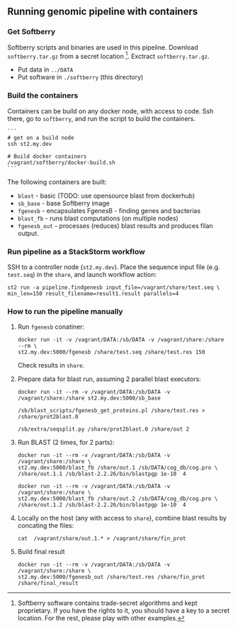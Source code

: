 ## Running genomic pipeline with containers



### Get Softberry
Softberry scripts and binaries are used in this pipeline. Download `softberry.tar.gz` from a secret location [^1]. Exctract `softberry.tar.gz`.

* Put data in `../DATA` 
* Put software in `./softberry` (this directory)


[^1]: Softberry software contains trade-secret algorithms and kept proprietary. If you
  have the rights to it, you should have a key to a secret location. For the rest,
  please play with other examples.


### Build the containers
Containers can be build on any docker node, with access to code. Ssh there, go to `softberry`, and run the script to build the containers.

    ```
    # get on a build node
    ssh st2.my.dev

    # Build docker containers
    /vagrant/softberry/docker-build.sh
    ```
The following containers are built:

* `blast` - basic (TODO: use opensource blast from dockerhub)
* `sb_base` - base Softberry image
* `fgenesb` - encapsulates FgenesB - finding genes and bacterias
* `blast_fb` - runs blast computations (on multiple nodes)
* `fgenesb_out` - processes (reduces) blast results and produces filan output.

### Run pipeline as a StackStorm workflow
SSH to a controller node (`st2.my.dev`). Place the sequence input file (e.g. `test.seq`) in the `share`, and launch workflow action:

```
st2 run -a pipeline.findgenesb input_file=/vagrant/share/test.seq \
min_len=150 result_filename=result1.result parallels=4
```

### How to run the pipeline manually

1. Run `fgenesb` conatiner:

    ```
    docker run -it -v /vagrant/DATA:/sb/DATA -v /vagrant/share:/share  --rm \
    st2.my.dev:5000/fgenesb /share/test.seq /share/test.res 150
    ```

   Check results in `share`.

2. Prepare data for blast run, assuming 2 parallel blast executors:

    ```
    docker run -it --rm -v /vagrant/DATA:/sb/DATA -v /vagrant/share:/share st2.my.dev:5000/sb_base

    /sb/blast_scripts/fgenesb_get_proteins.pl /share/test.res > /share/prot2blast.0

    /sb/extra/seqsplit.py /share/prot2blast.0 /share/out 2
    ```

3. Run BLAST (2 times, for 2 parts):

    ```
    docker run -it --rm -v /vagrant/DATA:/sb/DATA -v /vagrant/share:/share \
    st2.my.dev:5000/blast_fb /share/out.1 /sb/DATA/cog_db/cog.pro \
    /share/out.1.1 /sb/blast-2.2.26/bin/blastpgp 1e-10  4

    docker run -it --rm -v /vagrant/DATA:/sb/DATA -v /vagrant/share:/share \
    st2.my.dev:5000/blast_fb /share/out.2 /sb/DATA/cog_db/cog.pro \
    /share/out.1.2 /sb/blast-2.2.26/bin/blastpgp 1e-10  4
    ```

4. Locally on the host (any with access to `share`), combine blast results by concating the files:

    ```
    cat  /vagrant/share/out.1.* > /vagrant/share/fin_prot
    ```

5. Build final result
    ```
    docker run -it --rm -v /vagrant/DATA:/sb/DATA -v /vagrant/share:/share \
    st2.my.dev:5000/fgenesb_out /share/test.res /share/fin_prot /share/final_result
    ```
